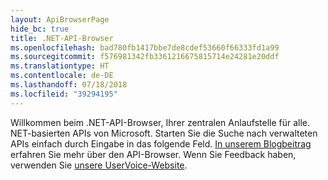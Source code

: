 ```yaml
---
layout: ApiBrowserPage
hide_bc: true
title: .NET-API-Browser
ms.openlocfilehash: bad780fb1417bbe7de8cdef53660f66333fd1a99
ms.sourcegitcommit: f576981342fb3361216675815714e24281e20ddf
ms.translationtype: HT
ms.contentlocale: de-DE
ms.lasthandoff: 07/18/2018
ms.locfileid: "39294195"
---
```

Willkommen beim .NET-API-Browser, Ihrer zentralen Anlaufstelle für alle. NET-basierten APIs von Microsoft. Starten Sie die Suche nach verwalteten APIs einfach durch Eingabe in das folgende Feld. [In unserem Blogbeitrag](https://aka.ms/apibrowser) erfahren Sie mehr über den API-Browser. Wenn Sie Feedback haben, verwenden Sie [unsere UserVoice-Website](https://aka.ms/apibrowserfeedback).